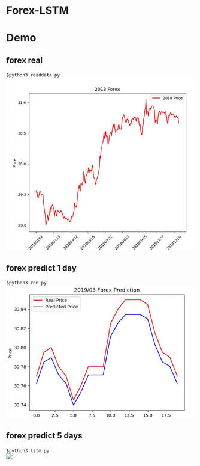 # Forex-LSTM

# Demo

## forex real
`$python3 readdata.py` <br />
![](./assets/2018_forex_real.JPG)

## forex predict 1 day
`$python3 rnn.py` <br />
![](./assets/201903_forex_predict.JPG)

## forex predict 5 days
`$python3 lstm.py` <br />
![](./assets/2019_forex_predict5days.JPG)
